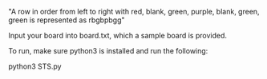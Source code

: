 "A row in order from left to right with red, blank, green, purple, blank, green, green is represented as rbgbpbgg"

Input your board into board.txt, which a sample board is provided.

To run, make sure python3 is installed and run the following:

python3 STS.py